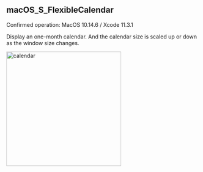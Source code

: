 ## macOS_S_FlexibleCalendar
Confirmed operation: MacOS 10.14.6 / Xcode 11.3.1

Display an one-month calendar. And the calendar size is scaled up or down as the window size changes. 

<img src="http://mikomokaru.sakura.ne.jp/data/B64/calendar.png" alt="calendar" title="calendar" width="300">
  
  
